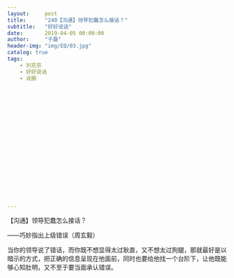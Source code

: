 ```yaml
---
layout:     post
title:      "240【沟通】领导犯蠢怎么接话？"
subtitle:   "好好说话"
date:       2019-04-05 00:00:00
author:     "于磊"
header-img: "img/EQ/03.jpg"
catalog: true
tags:
    - 刘京京
    - 好好说话
    - 说服




















---
```


【沟通】领导犯蠢怎么接话？

——巧妙指出上级错误（周玄毅）

当你的领导说了错话，而你既不想显得太过耿直，又不想太过狗腿，那就最好是以暗示的方式，把正确的信息呈现在他面前，同时也要给他找一个台阶下，让他既能够心知肚明，又不至于要当面承认错误。